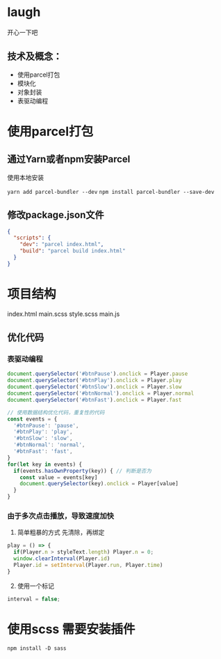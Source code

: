 # laugh
开心一下吧

## 技术及概念：
- 使用parcel打包
- 模块化 
- 对象封装
- 表驱动编程

# 使用parcel打包

## 通过Yarn或者npm安装Parcel

使用本地安装

`yarn add parcel-bundler --dev`
`npm install parcel-bundler --save-dev`

## 修改package.json文件

```json
{
  "scripts": {
    "dev": "parcel index.html",
    "build": "parcel build index.html"
  }
}
```

# 项目结构

index.html
main.scss
style.scss
main.js

## 优化代码

### 表驱动编程

```javascript
document.querySelector('#btnPause').onclick = Player.pause
document.querySelector('#btnPlay').onclick = Player.play
document.querySelector('#btnSlow').onclick = Player.slow
document.querySelector('#btnNormal').onclick = Player.normal
document.querySelector('#btnFast').onclick = Player.fast

// 使用数据结构优化代码，重复性的代码
const events = {
  '#btnPause': 'pause',
  '#btnPlay': 'play',
  '#btnSlow': 'slow',
  '#btnNormal': 'normal',
  '#btnFast': 'fast',
}
for(let key in events) {
  if(events.hasOwnProperty(key)) { // 判断是否为
    const value = events[key]
    document.querySelector(key).onclick = Player[value]
  }
}
```

### 由于多次点击播放，导致速度加快

1. 简单粗暴的方式 先清除，再绑定
```javascript
play = () => {
  if(Player.n > styleText.length) Player.n = 0;
  window.clearInterval(Player.id)
  Player.id = setInterval(Player.run, Player.time)
}
```

2. 使用一个标记
```javascript
interval = false;
```

# 使用scss 需要安装插件
`npm install -D sass`


